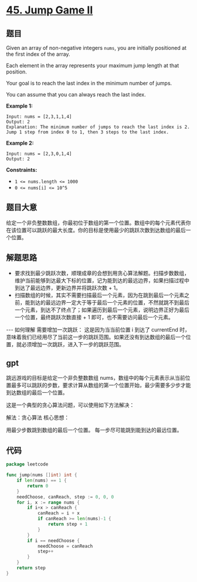 # [45. Jump Game II](https://leetcode.com/problems/jump-game-ii/)


## 题目

Given an array of non-negative integers `nums`, you are initially positioned at the first index of the array.

Each element in the array represents your maximum jump length at that position.

Your goal is to reach the last index in the minimum number of jumps.

You can assume that you can always reach the last index.

**Example 1:**

```
Input: nums = [2,3,1,1,4]
Output: 2
Explanation: The minimum number of jumps to reach the last index is 2. Jump 1 step from index 0 to 1, then 3 steps to the last index.
```

**Example 2:**

```
Input: nums = [2,3,0,1,4]
Output: 2
```

**Constraints:**

- `1 <= nums.length <= 1000`
- `0 <= nums[i] <= 10^5`

## 题目大意

给定一个非负整数数组，你最初位于数组的第一个位置。数组中的每个元素代表你在该位置可以跳跃的最大长度。你的目标是使用最少的跳跃次数到达数组的最后一个位置。

## 解题思路




- 要求找到最少跳跃次数，顺理成章的会想到用贪心算法解题。扫描步数数组，维护当前能够到达最大下标的位置，记为能到达的最远边界，如果扫描过程中到达了最远边界，更新边界并将跳跃次数 + 1。
- 扫描数组的时候，其实不需要扫描最后一个元素，因为在跳到最后一个元素之前，能到达的最远边界一定大于等于最后一个元素的位置，不然就跳不到最后一个元素，到达不了终点了；如果遍历到最后一个元素，说明边界正好为最后一个位置，最终跳跃次数直接 + 1 即可，也不需要访问最后一个元素。

--- 如何理解 需要增加一次跳跃： 
这是因为当当前位置 i 到达了 currentEnd 时，意味着我们已经用尽了当前这一步的跳跃范围。如果还没有到达数组的最后一个位置，就必须增加一次跳跃，进入下一步的跳跃范围。
## gpt

跳远游戏的目标是给定一个非负整数数组 nums，数组中的每个元素表示从当前位置最多可以跳跃的步数，要求计算从数组的第一个位置开始，最少需要多少步才能到达数组的最后一个位置。

这是一个典型的贪心算法问题，可以使用如下方法解决：

解法：贪心算法
核心思想：

用最少步数跳到数组的最后一个位置。
每一步尽可能跳到能到达的最远位置。


## 代码

```go
package leetcode

func jump(nums []int) int {
    if len(nums) == 1 {
        return 0
    }
    needChoose, canReach, step := 0, 0, 0
    for i, x := range nums {
        if i+x > canReach {
            canReach = i + x
            if canReach >= len(nums)-1 {
                return step + 1
            }
        }
        if i == needChoose {
            needChoose = canReach
            step++
        }
    }
    return step
}
```

